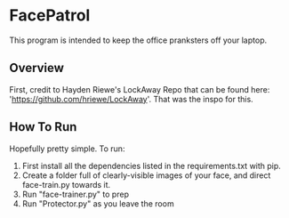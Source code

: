 # FacePatrol

This program is intended to keep the office pranksters off your laptop.

## Overview

First, credit to Hayden Riewe's LockAway Repo that can be found here: 'https://github.com/hriewe/LockAway'. That was the inspo for this.

## How To Run

Hopefully pretty simple. To run:
1. First install all the dependencies listed in the requirements.txt with pip.
2. Create a folder full of clearly-visible images of your face, and direct face-train.py towards it.
2. Run "face-trainer.py" to prep
3. Run "Protector.py" as you leave the room




